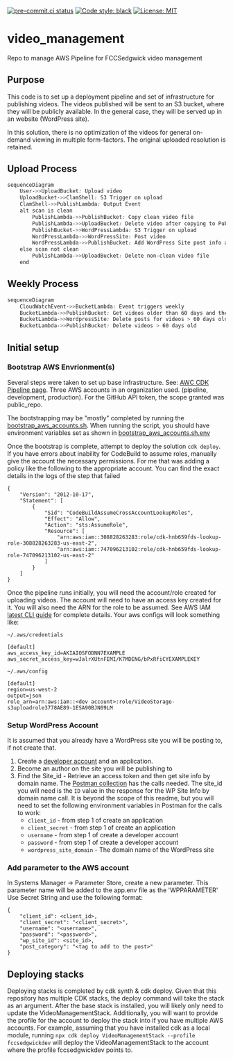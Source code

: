 [![pre-commit.ci status](https://results.pre-commit.ci/badge/github/fccsedgwick/video-management/main.svg)](https://results.pre-commit.ci/latest/github/__user__/__project__/__branch__)
[![Code style: black](https://img.shields.io/badge/code%20style-black-000000.svg)](https://github.com/psf/black)
[![License: MIT](https://img.shields.io/badge/License-MIT-yellow.svg)](https://opensource.org/licenses/MIT)

# video_management

Repo to manage AWS Pipeline for FCCSedgwick video management

## Purpose

This code is to set up a deployment pipeline and set of infrastructure for
publishing videos. The videos published will be sent to an S3 bucket, where
they will be publicly available. In the general case, they will be served up in
an website (WordPress site).

In this solution, there is no optimization of the videos for general on-demand
viewing in multiple form-factors. The original uploaded resolution is retained.

## Upload Process

```mermaid.css
sequenceDiagram
    User->>UploadBucket: Upload video
    UploadBucket->>ClamShell: S3 Trigger on upload
    ClamShell->>PublishLambda: Output Event
    alt scan is clean
        PublishLambda->>PublishBucket: Copy clean video file
        PublishLambda->>UploadBucket: Delete video after copying to PublishBucket
        PublishBucket->>WordPressLambda: S3 Trigger on upload
        WordPressLambda->>WordPressSite: Post video
        WordPressLambda->>PublishBucket: Add WordPress Site post info as metadata on video
    else scan not clean
        PublishLambda->>UploadBucket: Delete non-clean video file
    end
```

## Weekly Process
```mermaid.css
sequenceDiagram
    CloudWatchEvent->>BucketLambda: Event triggers weekly
    BucketLambda->>PublishBucket: Get videos older than 60 days and their WordPress Site post metadata
    BucketLambda->>WordpressSite: Delete posts for videos > 60 days old
    BucketLambda->>PublishBucket: Delete videos > 60 days old
```

## Initial setup

### Bootstrap AWS Envrionment(s)

Several steps were taken to set up base infrastructure. See:
[AWC CDK Pipeline page](https://docs.aws.amazon.com/cdk/v2/guide/cdk_pipeline.html).
Three AWS accounts in an organization used. (pipeline, development,
production). For the GitHub API token, the scope granted was public_repo.

The bootstrapping may be "mostly" completed by running the
[bootstrap_aws_accounts.sh](bootstrap_aws_accounts.sh). When running the
script, you should have environment variables set as shown in
[bootstrap_aws_accounts.sh.env](bootstrap_aws_accounts.sh.env)

Once the bootstrap is complete, attempt to deploy the solution `cdk deploy`.
If you have errors about inability for CodeBuild to assume roles, manually give
the account the necessary permissions. For me that was adding a policy like the
following to the appropriate account. You can find the exact details in the
logs of the step that failed
```
{
    "Version": "2012-10-17",
    "Statement": [
        {
            "Sid": "CodeBuildAssumeCrossAccountLookupRoles",
            "Effect": "Allow",
            "Action": "sts:AssumeRole",
            "Resource": [
                "arn:aws:iam::308828263283:role/cdk-hnb659fds-lookup-role-308828263283-us-east-2",
                "arn:aws:iam::747096213102:role/cdk-hnb659fds-lookup-role-747096213102-us-east-2"
            ]
        }
    ]
}
```

Once the pipeline runs initially, you will need the account/role created for
uploading videos. The account will need to have an access key created for it.
You will also need the ARN for the role to be assumed. See AWS IAM
[latest CLI guide](https://docs.aws.amazon.com/cli/latest/userguide/cli-configure-files.html)
for complete details. Your aws configs will look something like:

`~/.aws/credentials`
```
[default]
aws_access_key_id=AKIAIOSFODNN7EXAMPLE
aws_secret_access_key=wJalrXUtnFEMI/K7MDENG/bPxRfiCYEXAMPLEKEY
```
`~/.aws/config`
```
[default]
region=us-west-2
output=json
role_arn=arn:aws:iam::<dev account>:role/VideoStorage-s3uploadrole3778AE89-1ESA90BJN09LM
```

### Setup WordPress Account

It is assumed that you already have a WordPress site you will be posting to, if
not create that.

1. Create a [developer account](https://developer.wordpress.com/apps) and an
   application.
2. Become an author on the site you will be publishing to
3. Find the Site_id - Retrieve an access token and then get site info by domain
   name. The [Postman collection](chores_and_setup/WordPress.postman_collection.json)
   has the calls needed. The site_id you will need is the `ID` value in the
   response for the WP Site Info by domain name call. It is beyond the scope of
   this readme, but you will need to set the following environment variables in
   Postman for the calls to work:
   * `client_id` - from step 1 of create an application
   * `client_secret` - from step 1 of create an application
   * `username` - from step 1 of create a developer account
   * `password` - from step 1 of create a developer account
   * `wordpress_site_domain` - The domain name of the WordPress site

### Add parameter to the AWS account

In Systems Manager -> Parameter Store, create a new parameter. This parameter
name will be added to the app.env file as the 'WPPARAMETER' Use Secret
String and use the following format:
```
{
    "client_id": <client_id>,
    "client_secret": "<client_secret>",
    "username": "<username>",
    "password": "<password>",
    "wp_site_id": <site_id>,
    "post_category": "<tag to add to the post>"
}
```

## Deploying stacks

Deploying stacks is completed by cdk synth & cdk deploy. Given that this
repository has multiple CDK stacks, the deploy command will take the stack
as an argument. After the base stack is installed, you will likely only need
to update the VideoManagementStack. Additionally, you will want to provide
the profile for the account to deploy the stack into if you have multiple
AWS accounts. For example, assuming that you have installed cdk as a local
module, running `npx cdk deploy VideoManagementStack --profile fccsedgwickdev`
will deploy the VideoManagementStack to the account where the profile
fccsedgwickdev points to.
